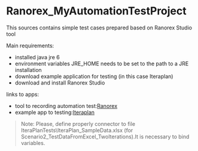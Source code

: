 # Ranorex_MyAutomationTestProject

This sources contains simple test cases prepared based on Ranorex Studio tool

Main requirements:

 - installed java jre 6
 - environment variables JRE_HOME  needs to be set to the path to a JRE installation
 - download example application for testing (in this case Iteraplan)
 - download and install Ranorex Studio


links to apps:


* tool to recording automation test:[Ranorex](http://www.ranorex.com/free-trial.html) 
* example app to testing:[Iteraplan](https://www.iteraplan.de/download/iteraplan-lite-edition-with-sample-data/) 


> Note: Please, define properly connector to file IteraPlanTests\IteraPlan_SampleData.xlsx 
> (for Scenario2_TestDataFromExcel_TwoIterations).It is necessary to bind variables. 